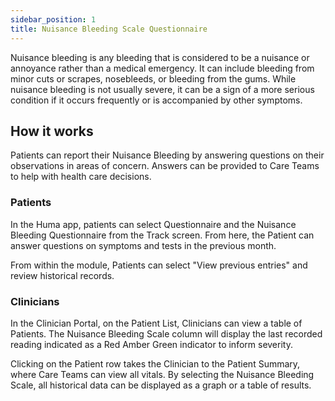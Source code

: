 ```yaml
---
sidebar_position: 1
title: Nuisance Bleeding Scale Questionnaire
---
```



Nuisance bleeding is any bleeding that is considered to be a nuisance or annoyance rather than a medical emergency. It can include bleeding from minor cuts or scrapes, nosebleeds, or bleeding from the gums. While nuisance bleeding is not usually severe, it can be a sign of a more serious condition if it occurs frequently or is accompanied by other symptoms.

## How it works

Patients can report their Nuisance Bleeding by answering questions on their observations in areas of concern. Answers can be provided to Care Teams to help with health care decisions.

### Patients
 
In the Huma app, patients can select Questionnaire and the Nuisance Bleeding Questionnaire from the Track screen. From here, the Patient can answer questions on symptoms and tests in the previous month.

<!-- ![Add a nuisance bleeding result](./assets/blood-glucose.svg) -->

From within the module, Patients can select "View previous entries" and review historical records.

### Clinicians

In the Clinician Portal, on the Patient List, Clinicians can view a table of Patients. The Nuisance Bleeding Scale column will display the last recorded reading indicated as a Red Amber Green indicator to inform severity. 

<!-- ![View Nuisance Bleeding Scale from the Patient List](./assets/cp-patient-list-blood-glucose.svg) -->

Clicking on the Patient row takes the Clinician to the Patient Summary, where Care Teams can view all vitals. By selecting the Nuisance Bleeding Scale, all historical data can be displayed as a graph or a table of results.